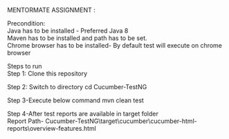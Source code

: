 MENTORMATE ASSIGNMENT : <br/>

Precondition: <br/>
Java has to be installed - Preferred Java 8 <br/>
Maven has to be installed and path has to be set.<br/>
Chrome browser has to be installed- By default test will execute on chrome browser

Steps to run <br/>
Step 1: Clone this repository

Step 2: Switch to directory
cd Cucumber-TestNG

Step 3-Execute below command
mvn clean test

Step 4-After test reports are available in target folder <br/>
Report Path- Cucumber-TestNG\target\cucumber\cucumber-html-reports\overview-features.html
